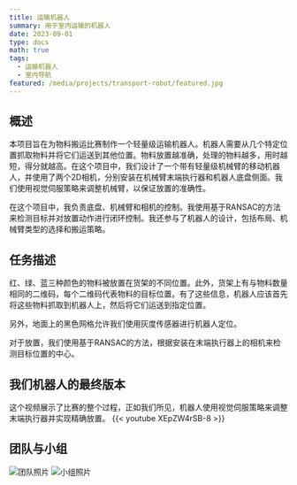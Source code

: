 ```yaml
---
title: 运输机器人
summary: 用于室内运输的机器人
date: 2023-09-01
type: docs
math: true
tags:
  - 运输机器人
  - 室内导航
featured: /media/projects/transport-robot/featured.jpg
---
```


## 概述
本项目旨在为物料搬运比赛制作一个轻量级运输机器人。机器人需要从几个特定位置抓取物料并将它们运送到其他位置。物料放置越准确，处理的物料越多，用时越短，得分就越高。在这个项目中，我们设计了一个带有轻量级机械臂的移动机器人，并使用了两个2D相机，分别安装在机械臂末端执行器和机器人底盘侧面。我们使用视觉伺服策略来调整机械臂，以保证放置的准确性。

在这个项目中，我负责底盘、机械臂和相机的控制。我使用基于RANSAC的方法来检测目标并对放置动作进行闭环控制。我还参与了机器人的设计，包括布局、机械臂类型的选择和搬运策略。

## 任务描述
红、绿、蓝三种颜色的物料被放置在货架的不同位置。此外，货架上有与物料数量相同的二维码，每个二维码代表物料的目标位置。有了这些信息，机器人应该首先将这些物料抓取到机器人上，然后将它们运送到指定位置。

另外，地面上的黑色网格允许我们使用灰度传感器进行机器人定位。

对于放置，我们使用基于RANSAC的方法，根据安装在末端执行器上的相机来检测目标位置的中心。

## 我们机器人的最终版本
这个视频展示了比赛的整个过程，正如我们所见，机器人使用视觉伺服策略来调整末端执行器并实现精确放置。
{{< youtube XEpZW4rSB-8 >}}

## 团队与小组
![团队照片](/media/projects/transport-robot/team.jpg "团队")
![小组照片](/media/projects/transport-robot/large-team.jpg "小组")

<!--more-->
